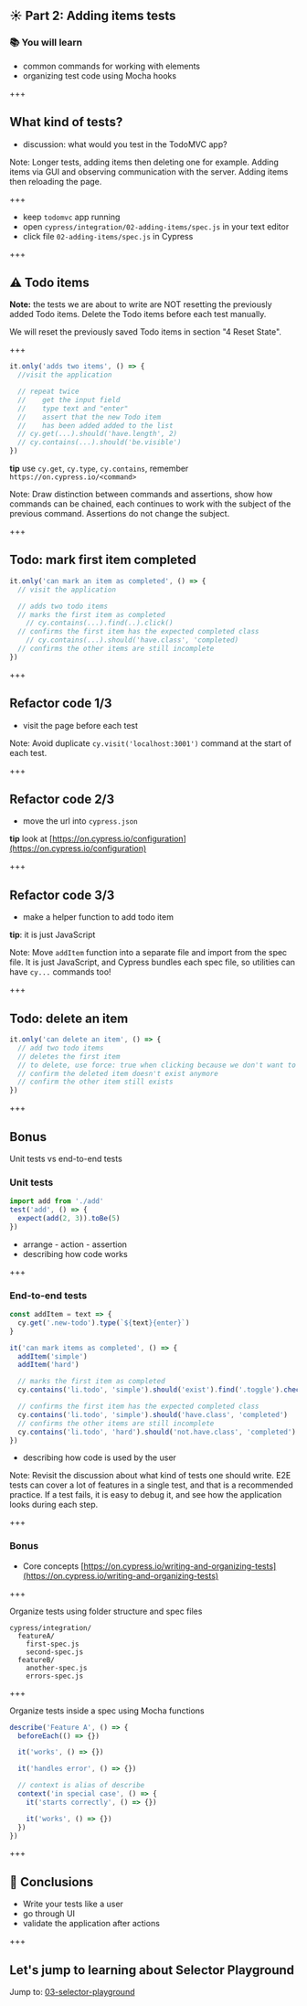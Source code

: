## ☀️ Part 2: Adding items tests

### 📚 You will learn

- common commands for working with elements
- organizing test code using Mocha hooks

+++

## What kind of tests?

- discussion: what would you test in the TodoMVC app?

Note:
Longer tests, adding items then deleting one for example. Adding items via GUI and observing communication with the server. Adding items then reloading the page.

+++

- keep `todomvc` app running
- open `cypress/integration/02-adding-items/spec.js` in your text editor
- click file `02-adding-items/spec.js` in Cypress

+++

## ⚠️ Todo items

**Note:** the tests we are about to write are NOT resetting the previously added Todo items. Delete the Todo items before each test manually.

We will reset the previously saved Todo items in section "4 Reset State".

+++

```js
it.only('adds two items', () => {
  //visit the application

  // repeat twice
  //    get the input field
  //    type text and "enter"
  //    assert that the new Todo item
  //    has been added added to the list
  // cy.get(...).should('have.length', 2)
  // cy.contains(...).should('be.visible')
})
```

**tip** use `cy.get`, `cy.type`, `cy.contains`, remember `https://on.cypress.io/<command>`

Note:
Draw distinction between commands and assertions, show how commands can be chained,
each continues to work with the subject of the previous command. Assertions do
not change the subject.

+++

## Todo: mark first item completed

```js
it.only('can mark an item as completed', () => {
  // visit the application

  // adds two todo items
  // marks the first item as completed 
    // cy.contains(...).find(..).click()
  // confirms the first item has the expected completed class
    // cy.contains(...).should('have.class', 'completed)
  // confirms the other items are still incomplete
})
```

+++

## Refactor code 1/3

- visit the page before each test

Note:
Avoid duplicate `cy.visit('localhost:3001')` command at the start of each test.

+++

## Refactor code 2/3

- move the url into `cypress.json`

**tip** look at [https://on.cypress.io/configuration](https://on.cypress.io/configuration)

+++

## Refactor code 3/3

- make a helper function to add todo item

**tip**: it is just JavaScript

Note:
Move `addItem` function into a separate file and import from the spec file. It is just JavaScript, and Cypress bundles each spec file, so utilities can have `cy...` commands too!

+++

## Todo: delete an item

```js
it.only('can delete an item', () => {
  // add two todo items
  // deletes the first item
  // to delete, use force: true when clicking because we don't want to hover
  // confirm the deleted item doesn't exist anymore
  // confirm the other item still exists
})
```

+++

## Bonus

Unit tests vs end-to-end tests

### Unit tests

```js
import add from './add'
test('add', () => {
  expect(add(2, 3)).toBe(5)
})
```

- arrange - action - assertion
- describing how code works

+++

### End-to-end tests

```js
const addItem = text => {
  cy.get('.new-todo').type(`${text}{enter}`)
}

it('can mark items as completed', () => {
  addItem('simple')
  addItem('hard')

  // marks the first item as completed
  cy.contains('li.todo', 'simple').should('exist').find('.toggle').check()

  // confirms the first item has the expected completed class
  cy.contains('li.todo', 'simple').should('have.class', 'completed')
  // confirms the other items are still incomplete
  cy.contains('li.todo', 'hard').should('not.have.class', 'completed')
})
```

- describing how code is used by the user

Note:
Revisit the discussion about what kind of tests one should write. E2E tests can cover a lot of features in a single test, and that is a recommended practice. If a test fails, it is easy to debug it, and see how the application looks during each step.

+++

### Bonus

- Core concepts [https://on.cypress.io/writing-and-organizing-tests](https://on.cypress.io/writing-and-organizing-tests)

+++

Organize tests using folder structure and spec files

```text
cypress/integration/
  featureA/
    first-spec.js
    second-spec.js
  featureB/
    another-spec.js
    errors-spec.js
```

+++

Organize tests inside a spec using Mocha functions

```js
describe('Feature A', () => {
  beforeEach(() => {})

  it('works', () => {})

  it('handles error', () => {})

  // context is alias of describe
  context('in special case', () => {
    it('starts correctly', () => {})

    it('works', () => {})
  })
})
```

+++

## 🏁 Conclusions

- Write your tests like a user
- go through UI
- validate the application after actions

+++

## Let's jump to learning about Selector Playground

Jump to: [03-selector-playground](?p=03-selector-playground)